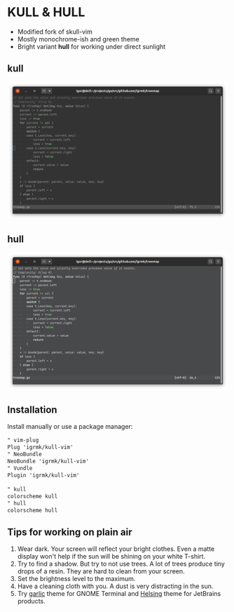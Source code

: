 # KULL & HULL

- Modified fork of skull-vim
- Mostly monochrome-ish and green theme
- Bright variant **hull** for working under direct sunlight

## kull

<img src="img/kull.png" alt="">

## hull

<img src="img/hull.png" alt="">

## Installation

Install manually or use a package manager:

```viml
" vim-plug
Plug 'igrmk/kull-vim'
" NeoBundle
NeoBundle 'igrmk/kull-vim'
" Vundle
Plugin 'igrmk/kull-vim'

" kull
colorscheme kull
" hull
colorscheme hull
```

## Tips for working on plain air

1. Wear dark.
   Your screen will reflect your bright clothes.
   Even a matte display won't help if the sun will be shining on your white T-shirt.
2. Try to find a shadow.
   But try to not use trees.
   A lot of trees produce tiny drops of a resin.
   They are hard to clean from your screen.
3. Set the brightness level to the maximum.
4. Have a cleaning cloth with you. A dust is very distracting in the sun.
5. Try [garlic](https://github.com/igrmk/garlic) theme for GNOME Terminal and [Helsing](https://github.com/igrmk/helsing) theme for JetBrains products.
